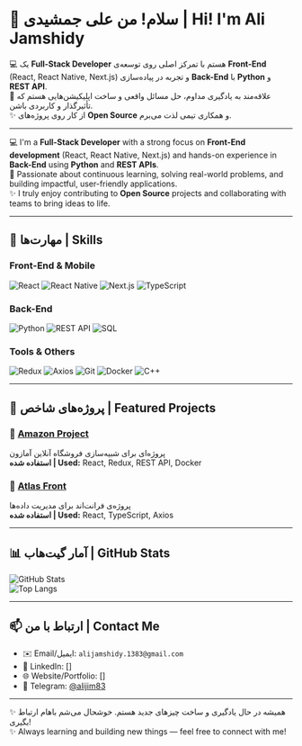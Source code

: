 # 👋 سلام! من علی جمشیدی | Hi! I'm Ali Jamshidy

💻 یک **Full-Stack Developer** هستم با تمرکز اصلی روی توسعه‌ی **Front-End** (React, React Native, Next.js) و تجربه در پیاده‌سازی **Back-End** با **Python** و **REST API**.  
🚀 علاقه‌مند به یادگیری مداوم، حل مسائل واقعی و ساخت اپلیکیشن‌هایی هستم که تأثیرگذار و کاربردی باشن.  
✨ از کار روی پروژه‌های **Open Source** و همکاری تیمی لذت می‌برم.  

---

💻 I'm a **Full-Stack Developer** with a strong focus on **Front-End development** (React, React Native, Next.js) and hands-on experience in **Back-End** using **Python** and **REST APIs**.  
🚀 Passionate about continuous learning, solving real-world problems, and building impactful, user-friendly applications.  
✨ I truly enjoy contributing to **Open Source** projects and collaborating with teams to bring ideas to life.  

---

## 🚀 مهارت‌ها | Skills

### Front-End & Mobile
![React](https://img.shields.io/badge/React-20232A?style=for-the-badge&logo=react&logoColor=61DAFB)
![React Native](https://img.shields.io/badge/React_Native-20232A?style=for-the-badge&logo=react&logoColor=61DAFB)
![Next.js](https://img.shields.io/badge/Next.js-000000?style=for-the-badge&logo=next.js&logoColor=white)
![TypeScript](https://img.shields.io/badge/TypeScript-007ACC?style=for-the-badge&logo=typescript&logoColor=white)

### Back-End
![Python](https://img.shields.io/badge/Python-3776AB?style=for-the-badge&logo=python&logoColor=white)
![REST API](https://img.shields.io/badge/REST-02569B?style=for-the-badge&logo=fastapi&logoColor=white)
![SQL](https://img.shields.io/badge/SQL-003B57?style=for-the-badge&logo=postgresql&logoColor=white)

### Tools & Others
![Redux](https://img.shields.io/badge/Redux-593D88?style=for-the-badge&logo=redux&logoColor=white)
![Axios](https://img.shields.io/badge/Axios-671ddf?style=for-the-badge&logo=axios&logoColor=white)
![Git](https://img.shields.io/badge/Git-F05032?style=for-the-badge&logo=git&logoColor=white)
![Docker](https://img.shields.io/badge/Docker-2496ED?style=for-the-badge&logo=docker&logoColor=white)
![C++](https://img.shields.io/badge/C++-00599C?style=for-the-badge&logo=cplusplus&logoColor=white)

---

## 📌 پروژه‌های شاخص | Featured Projects

### 🔹 [Amazon Project](https://github.com/alijamshidy/amazon-project)
پروژه‌ای برای شبیه‌سازی فروشگاه آنلاین آمازون  
**استفاده شده | Used:** React, Redux, REST API, Docker  

### 🔹 [Atlas Front](https://github.com/alijamshidy/atlas-front)
پروژه‌ی فرانت‌اند برای مدیریت داده‌ها  
**استفاده شده | Used:** React, TypeScript, Axios  

---

## 📊 آمار گیت‌هاب | GitHub Stats

![GitHub Stats](https://github-readme-stats.vercel.app/api?username=alijamshidy&show_icons=true&theme=radical)  
![Top Langs](https://github-readme-stats.vercel.app/api/top-langs/?username=alijamshidy&layout=compact&theme=radical)

---

## 📫 ارتباط با من | Contact Me

- ✉️ Email/ایمیل: `alijamshidy.1383@gmail.com`
- 💼 LinkedIn: []
- 🌐 Website/Portfolio: []
- 📱 Telegram: [@alijim83](https://t.me/alijim83)

---

✨ همیشه در حال یادگیری و ساخت چیزهای جدید هستم. خوشحال می‌شم باهام ارتباط بگیری!  
✨ Always learning and building new things — feel free to connect with me!
